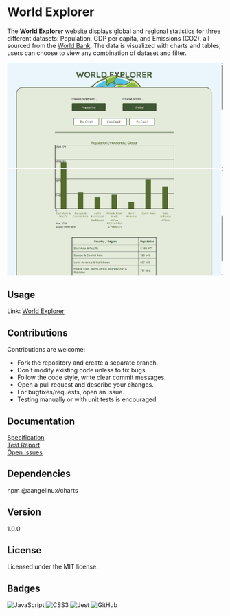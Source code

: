# World Explorer
The **World Explorer** website displays global and regional statistics for three different datasets: Population, GDP per capita, and Emissions (CO2), all sourced from the [World Bank](https://www.worldbank.org/ext/en/home). The data is visualized with charts and tables; users can choose to view any combination of dataset and filter.  
  
![Website](/images/worldExplorer.png)  
![Website2](/images/worldExplorer_2.png)
  
## Usage
Link: [World Explorer](https://l3worldexplorer.netlify.app/)
  
## Contributions
Contributions are welcome:  
- Fork the repository and create a separate branch.
- Don't modify existing code unless to fix bugs.
- Follow the code style, write clear commit messages.
- Open a pull request and describe your changes.
- For bugfixes/requests, open an issue.
- Testing manually or with unit tests is encouraged.
  
## Documentation
[Specification](/docs/requirements.md)  
[Test Report](/docs/testReport.md)  
[Open Issues](/docs/issues.md)  
  
## Dependencies
npm @aangelinux/charts
  
## Version
1.0.0

## License
Licensed under the MIT license.

## Badges
![JavaScript](https://img.shields.io/badge/javascript-%23323330.svg?style=for-the-badge&logo=javascript&logoColor=%23F7DF1E)
![CSS3](https://img.shields.io/badge/css3-%231572B6.svg?style=for-the-badge&logo=css3&logoColor=white)
![Jest](https://img.shields.io/badge/-jest-%23C21325?style=for-the-badge&logo=jest&logoColor=white)
![GitHub](https://img.shields.io/badge/GitHub-100000?style=for-the-badge&logo=github&logoColor=white)